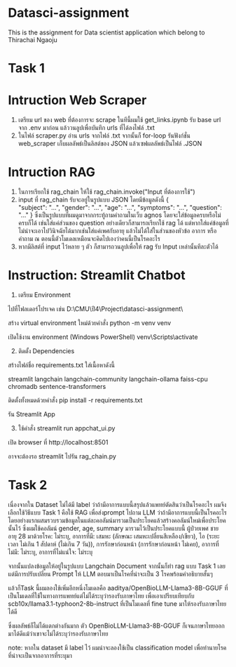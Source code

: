# Datasci-assignment
This is the assignment for Data scientist application which belong to Thirachai Ngaoju

# Task 1
# Intruction Web Scraper

1. เตรียม url ของ web ที่ต้องการจะ scrape ในทีนี้ผมใช้ get_links.ipynb รับ base url จาก .env มาก่อน แล้ววนลูปเพื่อบันทึก urls ที่ได้ลงไฟล์ .txt
2. ในไฟล์ scraper.py อ่าน urls จากไฟล์ .txt จากนั้นก็ for-loop รันฟังก์ชั่น web_scraper เก็บผลลัพธ์เป็นลิสต์ของ JSON แล้วเซฟผลลัพธ์เป็นไฟล์ .JSON

   
# Intruction RAG
1. ในการเรียกใช้ rag_chain ให้ใช้ rag_chain.invoke("Input ที่ต้องการใช้")
2. input ที่ rag_chain รับจะอยู่ในรูปแบบ JSON โดยมีข้อมูลดังนี้
  {    
      "subject": "...",
      "gender": "...",
      "age": "...",
      "symptoms": "...",
      "question": "..."
  }
  ซึ่งเป็นรูปแบบที่ผมดูมาจากกระทู้ถามคำถามในเว็บ agnos
  โดยจะใส่ข้อมูลครบหรือไม่ครบก็ได้ เช่นใส่แค่ส่วนของ question อย่างเดียวก็สามารถเรียกใช้ rag ได้
  แต่หากใส่แค่ข้อมูลที่ไม่น่าจะเอาไปวินิจฉัยได้มากเช่นใส่แค่เพศกับอายุ แล้วไม่ได้ใส่ในส่วนของหัวข้อ อาการ หรือคำถาม ณ ตอนนี้ตัวโมเดลเหมือนจะคิดไปเองว่าคนนี้เป็นโรคอะไร
3. หากมีลิสต์ที่ input ไว้หลาย ๆ ตัว ก็สามารถวนลูปเพื่อให้ rag รับ Input เหล่านั้นทีละตัวได้ 

# Instruction: Streamlit Chatbot
1. เตรียม Environment

ไปที่โฟลเดอร์โปรเจค เช่น D:\CMU\ปี4\Project\datasci-assignment\

สร้าง virtual environment ใหม่ด้วยคำสั่ง
python -m venv venv

เปิดใช้งาน environment (Windows PowerShell)
venv\Scripts\activate

2. ติดตั้ง Dependencies

สร้างไฟล์ชื่อ requirements.txt ใส่เนื้อหาดังนี้

streamlit
langchain
langchain-community
langchain-ollama
faiss-cpu
chromadb
sentence-transformers

ติดตั้งทั้งหมดด้วยคำสั่ง
pip install -r requirements.txt

รัน Streamlit App

3. ใช้คำสั่ง
streamlit run appchat_ui.py

เปิด browser ที่ http://localhost:8501

อาจจะต้องรอ streamlit ไปรัน rag_chain.py 

# Task 2
เนื่องจากใน Dataset ไม่ได้มี label ว่าถ้ามีอาการแบบนี้สรุปแล้วแพทย์ตัดสินว่าเป็นโรคอะไร ผมจึงเลือกใช้วิธีแบบ Task 1 คือใช้ RAG เพื่อส่งprompt ไปถาม LLM ว่าถ้ามีอาการแบบนี้เป็นโรคอะไร
โดยอย่างแรกผสมรวบรวมข้อมูลในแต่ละคอลัมน์มารวมเป็นประโยคแล้วสร้างคอลัมน์ใหม่เพื่อประโยคนั้นไว้ ซึ่งผมใช้คอลัมน์ gender, age, summary มารวมไว้เป็นประโยคแบบนี้
ผู้ป่วยเพศ ชาย อายุ 28 มาด้วยโรค: ไม่ระบุ, อาการที่มี: เสมหะ (ลักษณะ เสมหะเปลี่ยนสีเหลือง/เขียว), ไอ (ระยะเวลา ไม่เกิน 1 สัปดาห์ (ไม่เกิน 7 วัน)), การรักษาก่อนหน้า (การรักษาก่อนหน้า ไม่เคย), อาการที่ไม่มี: ไม่ระบุ, อาการที่ไม่แน่ใจ: ไม่ระบุ

จากนั้นแปลงข้อมูลให้อยู่ในรูปแบบ Langchain Document
จากนั้นก็ทำ rag แบบ Task 1 เลย แต่มีการปรับเปลี่ยน Prompt ให้ LLM ตอบมาเป็นโรคที่น่าจะเป็น 3 โรคพร้อมคำอธิบายสั้นๆ

แล้วก็Task นี้ผมลองใช้เพิ่มอีกหนึ่งโมเดลคือ aaditya/OpenBioLLM-Llama3-8B-GGUF ที่เป็นโมเดลที่ใช้ในทางการแพทย์แต่ไม่ได้ระบุว่ารองรับภาษาไทย เพื่อเอาเปรียบเทียบกับ scb10x/llama3.1-typhoon2-8b-instruct ที่เป็นโมเดลที่ fine tune มาให้รองรับภาษาไทยได้ดี 

ซึ่งผลลัพธ์ก็ไม่ได้แตกต่างกันมาก ตัว OpenBioLLM-Llama3-8B-GGUF ก็เจนภาษาไทยออกมาได้ดีแม้ว่าเขาจะไม่ได้ระบุว่ารองรับภาษาไทย

note: หากใน dataset มี label ไว้ ผมน่าจะลองใช้เป็น classification model เพื่อทำนายโรคที่น่าจะเป็นจากอาการที่ระบุมา
